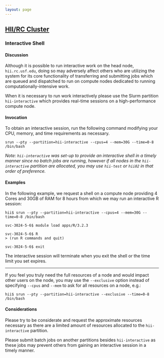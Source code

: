 ```yaml
---
layout: page
---
```


## [HII/RC Cluster](../hii-rc.html)

### Interactive Shell

#### Discussion

Although it is possible to run interactive work on the head node, `hii.rc.usf.edu`,
doing so may adversely affect others who are utilizing the system for its core functionality
of transferring and submitting jobs which are queued and dispatched to run on
compute nodes dedicated to running computationally-intensive work.

When it is necessary to run work interactively please use the Slurm partition `hii-interactive` which
provides real-time sessions on a high-performance compute node.

#### Invocation

To obtain an interactive session, run the following command modifying your CPU, memory, and time requirements as necessary.

```
srun --pty --partition=hii-interactive --cpus=4 --mem=30G --time=0-8 /bin/bash
```

*Note: `hii-interactive` was set-up to provide an interactive shell in a timely manner since no batch jobs
are running, however if all nodes in the `hii-interactive` partition are allocated, you may use
`hii-test` or `hii02` in that order of preference.*

#### Examples

In the following example, we request a shell on a compute node providing
4 Cores and 30GB of RAM for 8 hours from which we may run an interactive R session:

```
hii$ srun --pty --partition=hii-interactive --cpus=4 --mem=30G --time=0-8 /bin/bash

svc-3024-5-6$ module load apps/R/3.2.3

svc-3024-5-6$ R
> (run R commands and quit)

svc-3024-5-6$ exit
```

The interactive session will terminate when you exit the shell or the time limit you set expires.

---

If you feel you truly need the full resources of a node and would impact other users on the node,
you may use the `--exclusive` option instead of specifying `--cpus` and `--mem` to ask for all resources on
a node, e.g.:

```
hii$ srun --pty --partition=hii-interactive --exclusive --time=0-8 /bin/bash
```

#### Considerations

Please try to be considerate and request the approximate resources necessary
as there are a limited amount of resources allocated to the `hii-interactive` partition.

Please submit batch jobs on another partitions besides `hii-interactive` as these jobs may
prevent others from gaining an interactive session in a timely manner.

